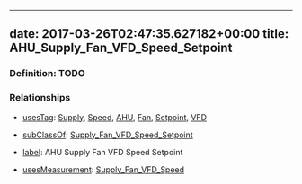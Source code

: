 
---
date: 2017-03-26T02:47:35.627182+00:00
title: AHU_Supply_Fan_VFD_Speed_Setpoint
---
### Definition: TODO

### Relationships

* [usesTag](https://brickschema.org/schema/1.0/BrickFrame#usesTag): [Supply](https://brickschema.org/schema/1.0/BrickTag#Supply), [Speed](https://brickschema.org/schema/1.0/BrickTag#Speed), [AHU](https://brickschema.org/schema/1.0/BrickTag#AHU), [Fan](https://brickschema.org/schema/1.0/BrickTag#Fan), [Setpoint](https://brickschema.org/schema/1.0/BrickTag#Setpoint), [VFD](https://brickschema.org/schema/1.0/BrickTag#VFD)

* [subClassOf](http://www.w3.org/2000/01/rdf-schema#subClassOf): [Supply_Fan_VFD_Speed_Setpoint](https://brickschema.org/schema/1.0/Brick#Supply_Fan_VFD_Speed_Setpoint)

* [label](http://www.w3.org/2000/01/rdf-schema#label): AHU Supply Fan VFD Speed Setpoint

* [usesMeasurement](https://brickschema.org/schema/1.0/BrickFrame#usesMeasurement): [Supply_Fan_VFD_Speed](https://brickschema.org/schema/1.0/Brick#Supply_Fan_VFD_Speed)

